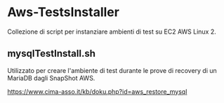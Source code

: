 # Aws-TestsInstaller
Collezione di script per instanziare ambienti di test su EC2 AWS Linux 2.

## mysqlTestInstall.sh
Utilizzato per creare l'ambiente di test durante le prove di recovery di un MariaDB dagli SnapShot AWS.

https://www.cima-asso.it/kb/doku.php?id=aws_restore_mysql
